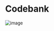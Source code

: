 # Codebank
![image](https://user-images.githubusercontent.com/69989761/199609356-2aacf168-7db7-4009-87e2-94932cfd19de.png)

